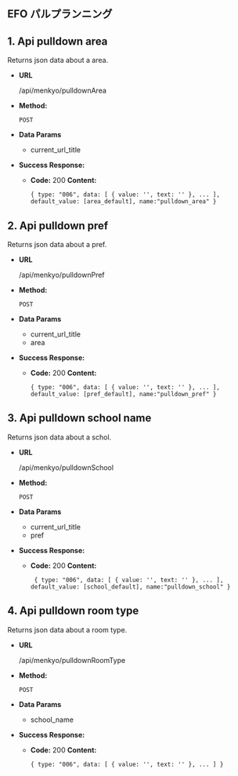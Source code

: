 ## **EFO パルプランニング**
## 1. Api pulldown area
Returns json data about a area.

- **URL**

  /api/menkyo/pulldownArea

- **Method:**

  `POST`

- **Data Params**
    + current_url_title
- **Success Response:**

  - **Code:** 200
    **Content:**

    `{
        type: "006",
        data: [
            {
                value: '',
                text: ''
            },
            ...
        ],
        default_value: [area_default],
        name:"pulldown_area"
    }`

## 2. Api pulldown pref
Returns json data about a pref.

- **URL**

  /api/menkyo/pulldownPref

- **Method:**

  `POST`

- **Data Params**
    + current_url_title
    + area
- **Success Response:**

  - **Code:** 200
    **Content:**

    `{
        type: "006",
        data: [
            {
                value: '',
                text: ''
            },
            ...
        ],
        default_value: [pref_default],
        name:"pulldown_pref"
    }`

## 3. Api pulldown school name
Returns json data about a schol.

- **URL**

  /api/menkyo/pulldownSchool

- **Method:**

  `POST`

- **Data Params**
    + current_url_title
    + pref

- **Success Response:**

  - **Code:** 200
    **Content:**

    ` {
        type: "006",
        data: [
             {
                value: '',
                text: ''
            },
            ...
        ],
        default_value: [school_default],
        name:"pulldown_school"
    }`

## 4. Api pulldown room type
 Returns json data about a room type.

 - **URL**

   /api/menkyo/pulldownRoomType

 - **Method:**

   `POST`

 - **Data Params**
    + school_name
 - **Success Response:**

   - **Code:** 200
     **Content:**

     `{
        type: "006",
        data: [
            {
                value: '',
                text: ''
            },
            ...
        ]
    }`
